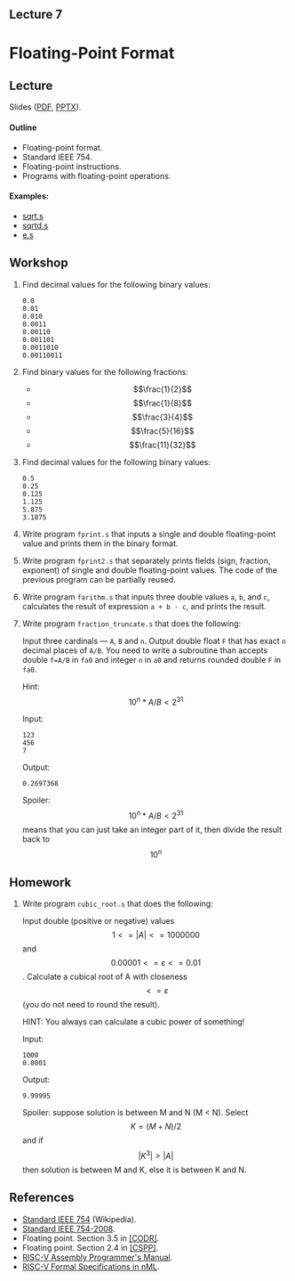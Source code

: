 <script type="text/javascript" async
  src="https://cdnjs.cloudflare.com/ajax/libs/mathjax/2.7.5/MathJax.js?config=TeX-AMS-MML_HTMLorMML">
  MathJax.Hub.Config({
    tex2jax: {
      inlineMath: [['$$','$$'], ['\\(','\\)']],
      processEscapes: true
    }
  });
</script>

Lecture 7
---

# Floating-Point Format

## Lecture

Slides ([PDF](CA_Lecture_07.pdf), [PPTX](CA_Lecture_07.pptx)).

#### Outline

* Floating-point format.
* Standard IEEE 754.
* Floating-point instructions.
* Programs with floating-point operations.

#### Examples:

* [sqrt.s](https://github.com/andrewt0301/hse-acos-course/blob/master/docs/part1ca/07_FP/sqrt.s)
* [sqrtd.s](https://github.com/andrewt0301/hse-acos-course/blob/master/docs/part1ca/07_FP/sqrtd.s)
* [e.s](https://github.com/andrewt0301/hse-acos-course/blob/master/docs/part1ca/07_FP/e.s)

## Workshop

1. Find decimal values for the following binary values:

    ```
    0.0
    0.01
    0.010
    0.0011
    0.00110
    0.001101
    0.0011010
    0.00110011
    ```

1. Find binary values for the following fractions:

   * $$\frac{1}{2}$$
   * $$\frac{1}{8}$$
   * $$\frac{3}{4}$$
   * $$\frac{5}{16}$$
   * $$\frac{11}{32}$$
   
1. Find decimal values for the following binary values:

   ```
   0.5
   0.25
   0.125
   1.125
   5.875
   3.1875
   ```

1. Write program `fprint.s` that inputs a single and double floating-point value
   and prints them in the binary format.

1. Write program `fprint2.s` that separately prints fields (sign, fraction, exponent)
   of single and double floating-point values.
   The code of the previous program can be partially reused. 

1. Write program `farithm.s` that inputs three double values `a`, `b`, and `c`,
   calculates the result of expression `a + b - c`, and prints the result.   

1. Write program `fraction_truncate.s` that does the following:

   Input three cardinals — `A`, `B` and `n`.
   Output double float `F` that has exact `n` decimal places of `A/B`.
   You need to write a subroutine than accepts double `f=A/B` in `fa0` and integer `n` in `a0`
   and returns rounded double `F` in `fa0`.

   Hint: $$10^n*A/B < 2^{31}$$

   Input:
   ```
   123
   456
   7
   ```
   Output:
   ```
   0.2697368
   ```

   Spoiler:
   $$10^n*A/B < 2^{31}$$ means that you can just take an integer part of it,
   then divide the result back to $$10^n$$

## Homework

1. Write program `cubic_root.s` that does the following:

   Input double (positive or negative) values $$1 <= |A| <= 1000000$$ and $$0.00001<= ɛ <=0.01$$.
   Calculate a cubical root of A with closeness $$<=ɛ$$ (you do not need to round the result).

   HINT: You always can calculate a cubic power of something!

   Input:
   ```
   1000
   0.0001
   ```
   Output:
   ```
   9.99995
   ```

   Spoiler: suppose solution is between M and N (M < N).
   Select $$K=(M+N)/2$$ and if $$|K^3|>|A|$$ then solution is between M and K, else it is between K and N.

## References

* [Standard IEEE 754](https://en.wikipedia.org/wiki/IEEE_754) (Wikipedia).
* [Standard IEEE 754-2008](ieee-754-2008.pdf).
* Floating point. Section 3.5 in [[CODR]](../../books.md).
* Floating point. Section 2.4 in [[CSPP]](../../books.md).
* [RISC-V Assembly Programmer's Manual](
  https://github.com/riscv/riscv-asm-manual/blob/master/riscv-asm.md).
* [RISC-V Formal Specifications in nML](
  https://github.com/andrewt0301/ispras-microtesk-riscv/tree/master/microtesk-riscv/src/main/arch/riscv/model).
